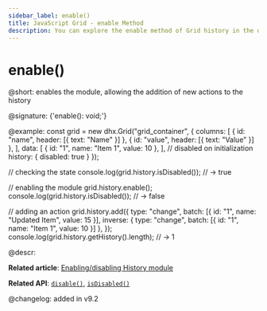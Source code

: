 ```yaml
---
sidebar_label: enable()
title: JavaScript Grid - enable Method 
description: You can explore the enable method of Grid history in the documentation of the DHTMLX JavaScript UI library. Browse developer guides and API reference, try out code examples and live demos, and download a free 30-day evaluation version of DHTMLX Suite.
---
```


# enable()

@short: enables the module, allowing the addition of new actions to the history

@signature: {'enable(): void;'}

@example:
const grid = new dhx.Grid("grid_container", {
    columns: [
        { id: "name", header: [{ text: "Name" }] },
        { id: "value", header: [{ text: "Value" }] },
    ],
    data: [
        { id: "1", name: "Item 1", value: 10 },
    ],
    // disabled on initialization
    history: { disabled: true } 
});

// checking the state
console.log(grid.history.isDisabled()); // -> true

// enabling the module
grid.history.enable();
console.log(grid.history.isDisabled()); // -> false

// adding an action
grid.history.add({
    type: "change",
    batch: [{ id: "1", name: "Updated Item", value: 15 }],
    inverse: { type: "change", batch: [{ id: "1", name: "Item 1", value: 10 }] },
});
console.log(grid.history.getHistory().length); // -> 1

@descr:

**Related article**: [Enabling/disabling History module](grid/usage_history.md/#enablingdisabling-history-module)

**Related API**: [`disable()`](grid/api/history/disable_method.md), [`isDisabled()`](grid/api/history/isdisabled_method.md)

@changelog:
added in v9.2